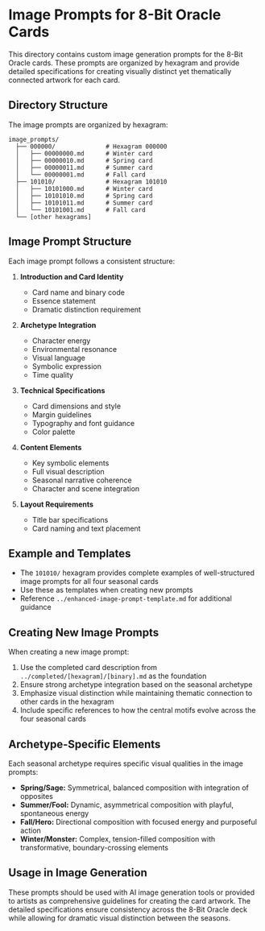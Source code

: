 # Image Prompts for 8-Bit Oracle Cards

This directory contains custom image generation prompts for the 8-Bit Oracle cards. These prompts are organized by hexagram and provide detailed specifications for creating visually distinct yet thematically connected artwork for each card.

## Directory Structure

The image prompts are organized by hexagram:

```
image_prompts/
  ├── 000000/              # Hexagram 000000
  │   ├── 00000000.md      # Winter card
  │   ├── 00000010.md      # Spring card
  │   ├── 00000011.md      # Summer card
  │   └── 00000001.md      # Fall card
  ├── 101010/              # Hexagram 101010
  │   ├── 10101000.md      # Winter card
  │   ├── 10101010.md      # Spring card
  │   ├── 10101011.md      # Summer card
  │   └── 10101001.md      # Fall card
  └── [other hexagrams]
```

## Image Prompt Structure

Each image prompt follows a consistent structure:

1. **Introduction and Card Identity**
   - Card name and binary code
   - Essence statement
   - Dramatic distinction requirement

2. **Archetype Integration**
   - Character energy
   - Environmental resonance
   - Visual language
   - Symbolic expression
   - Time quality

3. **Technical Specifications**
   - Card dimensions and style
   - Margin guidelines
   - Typography and font guidance
   - Color palette

4. **Content Elements**
   - Key symbolic elements
   - Full visual description
   - Seasonal narrative coherence
   - Character and scene integration

5. **Layout Requirements**
   - Title bar specifications
   - Card naming and text placement

## Example and Templates

- The `101010/` hexagram provides complete examples of well-structured image prompts for all four seasonal cards
- Use these as templates when creating new prompts
- Reference `../enhanced-image-prompt-template.md` for additional guidance

## Creating New Image Prompts

When creating a new image prompt:

1. Use the completed card description from `../completed/[hexagram]/[binary].md` as the foundation
2. Ensure strong archetype integration based on the seasonal archetype
3. Emphasize visual distinction while maintaining thematic connection to other cards in the hexagram
4. Include specific references to how the central motifs evolve across the four seasonal cards

## Archetype-Specific Elements

Each seasonal archetype requires specific visual qualities in the image prompts:

- **Spring/Sage:** Symmetrical, balanced composition with integration of opposites
- **Summer/Fool:** Dynamic, asymmetrical composition with playful, spontaneous energy
- **Fall/Hero:** Directional composition with focused energy and purposeful action
- **Winter/Monster:** Complex, tension-filled composition with transformative, boundary-crossing elements

## Usage in Image Generation

These prompts should be used with AI image generation tools or provided to artists as comprehensive guidelines for creating the card artwork. The detailed specifications ensure consistency across the 8-Bit Oracle deck while allowing for dramatic visual distinction between the seasons.